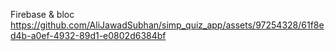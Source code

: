 
Firebase & bloc
https://github.com/AliJawadSubhan/simp_quiz_app/assets/97254328/61f8ed4b-a0ef-4932-89d1-e0802d6384bf

